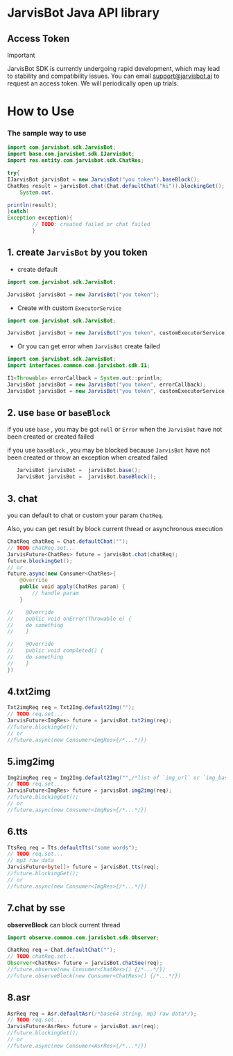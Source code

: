 # JarvisBot Java API library

## Access Token
> [!IMPORTANT]
> JarvisBot SDK is currently undergoing rapid development, which may lead to stability and compatibility issues. You can email support@jarvisbot.ai to request an access token. We will periodically open up trials.

# How to Use

### The sample way to use

```java
import com.jarvisbot.sdk.JarvisBot;
import base.com.jarvisbot.sdk.IJarvisBot;
import res.entity.com.jarvisbot.sdk.ChatRes;

try{
IJarvisBot jarvisBot = new JarvisBot("you token").baseBlock();
ChatRes result = jarvisBot.chat(Chat.defaultChat("hi")).blockingGet();
    System.out.

println(result);
}catch(
Exception exception){
        // TODO: created failed or chat failed
        }
```

## 1. create `JarvisBot` by you token

+ create default

```java
import com.jarvisbot.sdk.JarvisBot;

JarvisBot jarvisBot = new JarvisBot("you token");
```

+ Create with custom `ExecutorService`

```java
import com.jarvisbot.sdk.JarvisBot;

JarvisBot jarvisBot = new JarvisBot("you token", customExecutorService);
```

+ Or you can get error when `JarvisBot` create failed

```java
import com.jarvisbot.sdk.JarvisBot;
import interfaces.common.com.jarvisbot.sdk.I1;

I1<Throwable> errorCallback = System.out::println;
JarvisBot jarvisBot = new JarvisBot("you token", errorCallback);
JarvisBot jarvisBot = new JarvisBot("you token", customExecutorService, errorCallback);
```

## 2. use `base` or `baseBlock`

if you use `base` , you may be got `null` or `Error` when the `JarvisBot` have not been created or created failed

if you use `baseBlock` , you may be blocked because `JarvisBot` have not been created or throw an exception when created failed

```java
   JarvisBot jarvisBot =  jarvisBot.base();
   JarvisBot jarvisBot =  jarvisBot.baseBlock();
```

## 3. chat
you can default to chat or custom your param `ChatReq`.

Also, you can get result by block current thread or asynchronous execution
```java
ChatReq chatReq = Chat.defaultChat("");
// TODO chatReq.set...
JarvisFuture<ChatRes> future = jarvisBot.chat(chatReq);
future.blockingGet();
// or
future.async(new Consumer<ChatRes>{
    @Override
    public void apply(ChatRes param) {
        // handle param
    }

//    @Override
//    public void onError(Throwable e) {
//    do something
//    }

//    @Override
//    public void completed() {
//    do something
//    }
})
```

## 4.txt2img

```java
Txt2imgReq req = Txt2Img.default2Img("");
// TODO req.set...
JarvisFuture<ImgRes> future = jarvisBot.txt2img(req);
//future.blockingGet();
// or
//future.async(new Consumer<ImgRes>{/*...*/})
```

## 5.img2img

```java
Img2imgReq req = Img2Img.default2Img("",/*list of `img_url` or `img_base64_string`*/);
// TODO req.set...
JarvisFuture<ImgRes> future = jarvisBot.img2img(req);
//future.blockingGet();
// or
//future.async(new Consumer<ImgRes>{/*...*/})
```


## 6.tts

```java
TtsReq req = Tts.defaultTts("some words");
// TODO req.set...
// mp3 raw data
JarvisFuture<byte[]> future = jarvisBot.tts(req);
//future.blockingGet();
// or
//future.async(new Consumer<ImgRes>{/*...*/})
```



## 7.chat by sse

**observeBlock** can block current thread

```java
import observe.common.com.jarvisbot.sdk.Observer;

ChatReq req = Chat.defaultChat("");
// TODO chatReq.set...
Observer<ChatRes> future = jarvisBot.chatSee(req);
//future.observe(new Consumer<ChatRes>() {/*...*/})
//future.observeBlock(new Consumer<ChatRes>() {/*...*/})
```

## 8.asr

```java
AsrReq req = Asr.defaultAsr(/*base64 string, mp3 raw data*/);
// TODO req.set...
JarvisFuture<AsrRes> future = jarvisBot.asr(req);
//future.blockingGet();
// or
//future.async(new Consumer<AsrRes>{/*...*/})
```
